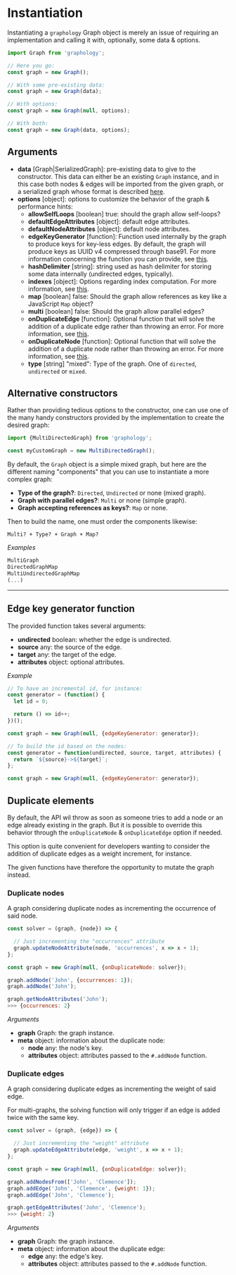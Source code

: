 # Instantiation

Instantiating a `graphology` Graph object is merely an issue of requiring an implementation and calling it with, optionally, some data & options.

```js
import Graph from 'graphology';

// Here you go:
const graph = new Graph();

// With some pre-existing data:
const graph = new Graph(data);

// With options:
const graph = new Graph(null, options);

// With both:
const graph = new Graph(data, options);
```

## Arguments

* **data** <span class="code">[Graph|SerializedGraph]</span>: pre-existing data to give to the constructor. This data can either be an existing `Graph` instance, and in this case both nodes & edges will be imported from the given graph, or a serialized graph whose format is described [here](utilities.md#regarding-graph-serialization).
* **options** <span class="code">[object]</span>: options to customize the behavior of the graph & performance hints:
  * **allowSelfLoops** <span class="code">[boolean]</span> <span class="default">true</span>: should the graph allow self-loops?
  * **defaultEdgeAttributes** <span class="code">[object]</span>: default edge attributes.
  * **defaultNodeAttributes** <span class="code">[object]</span>: default node attributes.
  * **edgeKeyGenerator** <span class="code">[function]</span>: Function used internally by the graph to produce keys for key-less edges. By default, the graph will produce keys as UUID v4 compressed through base91. For more information concerning the function you can provide, see [this](#edge-key-generator-function).
  * **hashDelimiter** <span class="code">[string]</span>: string used as hash delimiter for storing some data internally (undirected edges, typically).
  * **indexes** <span class="code">[object]</span>: Options regarding index computation. For more information, see [this](./advanced.md#indexes).
  * **map** <span class="code">[boolean]</span> <span class="default">false</span>: Should the graph allow references as key like a JavaScript `Map` object?
  * **multi** <span class="code">[boolean]</span> <span class="default">false</span>: Should the graph allow parallel edges?
  * **onDuplicateEdge** <span class="code">[function]</span>: Optional function that will solve the addition of a duplicate edge rather than throwing an error. For more information, see [this](#duplicate-elements).
  * **onDuplicateNode** <span class="code">[function]</span>: Optional function that will solve the addition of a duplicate node rather than throwing an error. For more information, see [this](#duplicate-elements).
  * **type** <span class="code">[string]</span> <span class="default">"mixed"</span>: Type of the graph. One of `directed`, `undirected` or `mixed`.

## Alternative constructors

Rather than providing tedious options to the constructor, one can use one of the many handy constructors provided by the implementation to create the desired graph:

```js
import {MultiDirectedGraph} from 'graphology';

const myCustomGraph = new MultiDirectedGraph();
```

By default, the `Graph` object is a simple mixed graph, but here are the different naming "components" that you can use to instantiate a more complex graph:

* **Type of the graph?**: `Directed`, `Undirected` or none (mixed graph).
* **Graph with parallel edges?**: `Multi` or none (simple graph).
* **Graph accepting references as keys?**: `Map` or none.

Then to build the name, one must order the components likewise:

```
Multi? + Type? + Graph + Map?
```

*Examples*

```js
MultiGraph
DirectedGraphMap
MultiUndirectedGraphMap
(...)
```

---

## Edge key generator function

The provided function takes several arguments:

* **undirected** <span class="code">boolean</span>: whether the edge is undirected.
* **source** <span class="code">any</span>: the source of the edge.
* **target** <span class="code">any</span>: the target of the edge.
* **attributes** <span class="code">object</span>: optional attributes.

*Example*

```js
// To have an incremental id, for instance:
const generator = (function() {
  let id = 0;

  return () => id++;
})();

const graph = new Graph(null, {edgeKeyGenerator: generator});

// To build the id based on the nodes:
const generator = function(undirected, source, target, attributes) {
  return `${source}->${target}`;
};

const graph = new Graph(null, {edgeKeyGenerator: generator});
```

## Duplicate elements

By default, the API wil throw as soon as someone tries to add a node or an edge already existing in the graph. But it is possible to override this behavior through the `onDuplicateNode` & `onDuplicateEdge` option if needed.

This option is quite convenient for developers wanting to consider the addition of duplicate edges as a weight increment, for instance.

The given functions have therefore the opportunity to mutate the graph instead.

### Duplicate nodes

A graph considering duplicate nodes as incrementing the occurrence of said node.

```js
const solver = (graph, {node}) => {

  // Just incrementing the "occurrences" attribute
  graph.updateNodeAttribute(node, 'occurrences', x => x + 1);
};

const graph = new Graph(null, {onDuplicateNode: solver});

graph.addNode('John', {occurrences: 1});
graph.addNode('John');

graph.getNodeAttributes('John');
>>> {occurrences: 2}
```

*Arguments*

* **graph** <span class="code">Graph</span>: the graph instance.
* **meta** <span class="code">object</span>: information about the duplicate node:
  * **node** <span class="code">any</span>: the node's key.
  * **attributes** <span>object</span>: attributes passed to the `#.addNode` function.

### Duplicate edges

A graph considering duplicate edges as incrementing the weight of said edge.

For multi-graphs, the solving function will only trigger if an edge is added twice with the same key.

```js
const solver = (graph, {edge}) => {

  // Just incrementing the "weight" attribute
  graph.updateEdgeAttribute(edge, 'weight', x => x + 1);
};

const graph = new Graph(null, {onDuplicateEdge: solver});

graph.addNodesFrom(['John', 'Clemence']);
graph.addEdge('John', 'Clemence', {weight: 1});
graph.addEdge('John', 'Clemence');

graph.getEdgeAttributes('John', 'Clemence');
>>> {weight: 2}
```

*Arguments*

* **graph** <span class="code">Graph</span>: the graph instance.
* **meta** <span class="code">object</span>: information about the duplicate edge:
  * **edge** <span class="code">any</span>: the edge's key.
  * **attributes** <span>object</span>: attributes passed to the `#.addNode` function.
